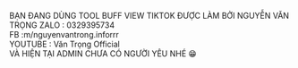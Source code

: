 BẠN ĐANG DÙNG TOOL BUFF VIEW TIKTOK
      ĐƯỢC LÀM BỞI NGUYỄN VĂN TRỌNG
       ZALO : 0329395734   
      FB :m/nguyenvantrong.inforrr  
      YOUTUBE : Văn Trọng Official   
             VÀ HIỆN TẠI ADMIN CHƯA CÓ NGƯỜI YÊU NHÉ 😁   
